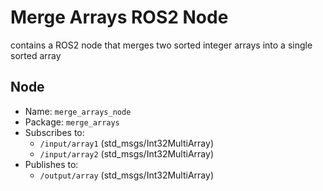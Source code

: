 Merge Arrays ROS2 Node
======================

contains a ROS2 node that merges two sorted integer arrays into a single sorted array

Node
----

- Name: `merge_arrays_node`
- Package: `merge_arrays`
- Subscribes to:
  - `/input/array1` (std_msgs/Int32MultiArray)
  - `/input/array2` (std_msgs/Int32MultiArray)
- Publishes to:
  - `/output/array` (std_msgs/Int32MultiArray)